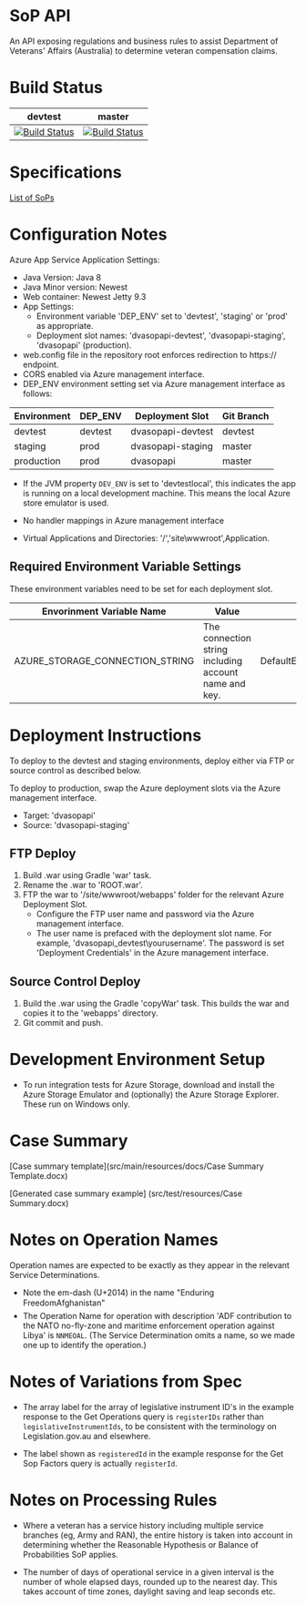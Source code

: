 # SoP API
An API exposing regulations and business rules to assist Department of Veterans' Affairs (Australia) to determine veteran compensation claims.

# Build Status 

|devtest|master|
|-------|----------|
| [![Build Status](https://travis-ci.org/govlawtech/dva-sop-api.svg?branch=devtest)](https://travis-ci.org/govlawtech/dva-sop-api) | [![Build Status](https://travis-ci.org/govlawtech/dva-sop-api.svg?branch=master)](https://travis-ci.org/govlawtech/dva-sop-api)  |

# Specifications

[List of SoPs](docs/sops.csv)

# Configuration Notes

Azure App Service Application Settings:

* Java Version: Java 8
* Java Minor version: Newest
* Web container: Newest Jetty 9.3
* App Settings:
    - Environment variable 'DEP_ENV' set to 'devtest', 'staging' or 'prod' as appropriate.
    - Deployment slot names: 'dvasopapi-devtest', 'dvasopapi-staging', 'dvasopapi' (production).
* web.config file in the repository root enforces redirection to https:// endpoint.
* CORS enabled via Azure management interface.
* DEP_ENV environment setting set via Azure management interface as follows: 

| Environment | DEP_ENV | Deployment Slot | Git Branch |
|-------------|---------|-----------------|------------|
| devtest | devtest | dvasopapi-devtest| devtest   |
| staging     | prod    | dvasopapi-staging| master    |
| production  | prod    | dvasopapi       | master     |


* If the JVM property ```DEV_ENV``` is set to 'devtestlocal', this indicates the app is running on a local development machine.  This means the local Azure store emulator is used.

* No handler mappings in Azure management interface
* Virtual Applications and Directories: '/','site\wwwroot',Application.

## Required Environment Variable Settings

These environment variables need to be set for each deployment slot.

| Envorinment Variable Name | Value | Example |
|---------------------------|-------|---------|
| AZURE_STORAGE_CONNECTION_STRING | The connection string including account name and key. | DefaultEndpointsProtocol=https;AccountName=myAccount;AccountKey=myKey; |

# Deployment Instructions

To deploy to the devtest and staging environments, deploy either via FTP or source control as described below.  

To deploy to production, swap the Azure deployment slots via the Azure management interface.

* Target: 'dvasopapi'
* Source: 'dvasopapi-staging'

## FTP Deploy
1. Build .war using Gradle 'war' task.
1. Rename the .war to 'ROOT.war'.
1. FTP the war to '/site/wwwroot/webapps' folder for the relevant Azure Deployment Slot. 
    - Configure the FTP user name and password via the Azure management interface.
    - The user name is prefaced with the deployment slot name. For example, 'dvasopapi_devtest\yourusername'.  The password is set 'Deployment Credentials' in the Azure management interface.

## Source Control Deploy

1. Build the .war using the Gradle 'copyWar' task.  This builds the war and copies it to the 'webapps' directory.
1. Git commit and push.

# Development Environment Setup

* To run integration tests for Azure Storage, download and install the Azure Storage Emulator and (optionally) the Azure Storage Explorer.  These run on Windows only.

# Case Summary

[Case summary template](src/main/resources/docs/Case Summary Template.docx)

[Generated case summary example] (src/test/resources/Case Summary.docx)

# Notes on Operation Names

Operation names are expected to be exactly as they appear in the relevant Service Determinations.

* Note the em-dash (U+2014) in the name "Enduring Freedom&#151;Afghanistan"
* The Operation Name for operation with description 'ADF contribution to the NATO no-fly-zone and maritime enforcement operation against Libya' is ```NNMEOAL```.  (The Service Determination omits a name, so we made one up to identify the operation.)

# Notes of Variations from Spec

* The array label for the array of legislative instrument ID's in the example response to the Get Operations query is ```registerIDs``` rather than ```legislativeInstrumentIds```, to be consistent with the terminology on Legislation.gov.au and elsewhere.

* The label shown as ```registeredId``` in the example response for the Get Sop Factors query is actually ```registerId```.

# Notes on Processing Rules

* Where a veteran has a service history including multiple service branches (eg, Army and RAN), the entire history is taken into account in determining whether the Reasonable Hypothesis or Balance of Probabilities SoP applies.

* The number of days of operational service in a given interval is the number of whole elapsed days, rounded up to the nearest day.  This takes account of time zones, daylight saving and leap seconds etc. 
